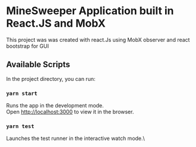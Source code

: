 # MineSweeper Application built in React.JS and MobX

This project was was created with react.Js using MobX observer and react bootstrap for GUI

## Available Scripts

In the project directory, you can run:
### `yarn start`
Runs the app in the development mode.\
Open [http://localhost:3000](http://localhost:3000) to view it in the browser.
### `yarn test`
Launches the test runner in the interactive watch mode.\
